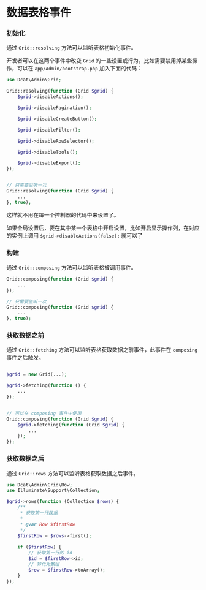 # 数据表格事件

### 初始化


通过 `Grid::resolving` 方法可以监听表格初始化事件。


开发者可以在这两个事件中改变 `Grid` 的一些设置或行为，比如需要禁用掉某些操作，可以在 `app/Admin/bootstrap.php` 加入下面的代码：

```php
use Dcat\Admin\Grid;

Grid::resolving(function (Grid $grid) {
    $grid->disableActions();

    $grid->disablePagination();

    $grid->disableCreateButton();

    $grid->disableFilter();

    $grid->disableRowSelector();

    $grid->disableTools();

    $grid->disableExport();
});


// 只需要监听一次
Grid::resolving(function (Grid $grid) {
    ...
}, true);
```
这样就不用在每一个控制器的代码中来设置了。

如果全局设置后，要在其中某一个表格中开启设置，比如开启显示操作列，在对应的实例上调用 `$grid->disableActions(false);` 就可以了


### 构建

通过 `Grid::composing` 方法可以监听表格被调用事件。

```php
Grid::composing(function (Grid $grid) {
    ...
});

// 只需要监听一次
Grid::composing(function (Grid $grid) {
    ...
}, true);
```

### 获取数据之前

通过 `Grid::fetching` 方法可以监听表格获取数据之前事件，此事件在 `composing` 事件之后触发。

```php

$grid = new Grid(...);

$grid->fetching(function () {
    ...
});


// 可以在 composing 事件中使用
Grid::composing(function (Grid $grid) {
    $grid->fetching(function (Grid $grid) {
        ...
    });
});
```

### 获取数据之后

通过 `Grid::rows` 方法可以监听表格获取数据之后事件。

```php
use Dcat\Admin\Grid\Row;
use Illuminate\Support\Collection;

$grid->rows(function (Collection $rows) {
    /**
     * 获取第一行数据
     *
     * @var Row $firstRow
     */
    $firstRow = $rows->first();
    
    if ($firstRow) {
        // 获取第一行的 id
        $id = $firstRow->id;
        // 转化为数组
        $row = $firstRow->toArray();
    }
});
```
